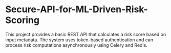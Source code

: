 # Secure-API-for-ML-Driven-Risk-Scoring
This project provides a basic REST API that calculates a risk score based on input metadata. The system uses token-based authentication and can process risk computations asynchronously using Celery and Redis.
